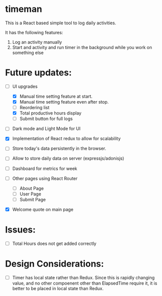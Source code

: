 # timeman

This is a React based simple tool to log daily activities. 

It has the following features:
1. Log an activity manually
2. Start and activity and run timer in the background while you work on something else

# Future updates:
- [ ] UI upgrades
  * [x] Manual time setting feature at start.
  * [x] Manual time setting feature even after stop.
  * [ ] Reordering list
  * [x] Total productive hours display
  * [ ] Submit button for full logs
- [ ] Dark mode and Light Mode for UI
- [x] Implementation of React redux to allow for scalability
- [ ] Store today's data persistently in the browser.
- [ ] Allow to store daily data on server (expressjs/adonisjs)
- [ ] Dashboard for metrics for week
- [ ] Other pages using React Router
  * [ ] About Page
  * [ ] User Page
  * [ ] Submit Page
- [x] Welcome quote on main page


# Issues:
- [ ] Total Hours does not get added correctly

# Design Considerations:
- [ ] Timer has local state rather than Redux. Since this is rapidly changing value, and no other compoenent other than ElapsedTime require it, it is better to be placed in local state than Redux.